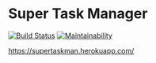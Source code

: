 # Super Task Manager

[![Build Status](https://travis-ci.org/orion122/project-lvl4-s143.svg?branch=master)](https://travis-ci.org/orion122/project-lvl4-s143)
[![Maintainability](https://api.codeclimate.com/v1/badges/7426d5ccd2139349e1d1/maintainability)](https://codeclimate.com/github/orion122/project-lvl4-s143/maintainability)

https://supertaskman.herokuapp.com/